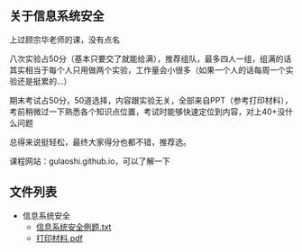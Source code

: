 ## 关于信息系统安全

上过顾宗华老师的课，没有点名

八次实验占50分（基本只要交了就能给满），推荐组队，最多四人一组，组满的话其实相当于每个人只用做两个实验，工作量会小很多（如果一个人的话每周一个实验还是挺累的…）

期末考试占50分，50道选择，内容跟实验无关，全部来自PPT（参考打印材料），考前稍微过一下熟悉各个知识点位置，考试时能够快速定位到内容，对上40+没什么问题

总得来说挺轻松，最终大家得分也都不错，推荐选。

课程网站：gulaoshi.github.io，可以了解一下

## 文件列表

- 信息系统安全
    - [信息系统安全例题.txt](https://github.com/QSCTech/zju-icicles/blob/master/信息系统安全/信息系统安全例题.txt)
    - [打印材料.pdf](https://github.com/QSCTech/zju-icicles/raw/master/信息系统安全/打印材料.pdf)
